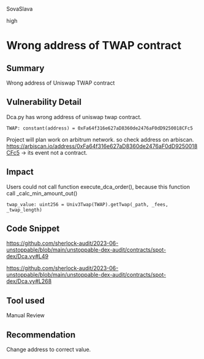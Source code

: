 SovaSlava

high

# Wrong address of TWAP contract

## Summary
Wrong address of Uniswap TWAP contract
## Vulnerability Detail
Dca.py has wrong address of uniswap twap contract. 
```solidity
TWAP: constant(address) = 0xFa64f316e627aD8360de2476aF0dD9250018CFc5 
```
Project will plan work on arbitrum network. so check address on arbiscan. https://arbiscan.io/address/0xFa64f316e627aD8360de2476aF0dD9250018CFc5 -> its event not a contract.
## Impact
Users could not call function execute_dca_order(), because this function call _calc_min_amount_out()
```solidity
twap_value: uint256 = Univ3Twap(TWAP).getTwap(_path, _fees, _twap_length)
```
## Code Snippet
https://github.com/sherlock-audit/2023-06-unstoppable/blob/main/unstoppable-dex-audit/contracts/spot-dex/Dca.vy#L49

https://github.com/sherlock-audit/2023-06-unstoppable/blob/main/unstoppable-dex-audit/contracts/spot-dex/Dca.vy#L268
## Tool used

Manual Review

## Recommendation
Change address to correct value.